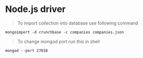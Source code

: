 # Node.js driver

> To import collection into database use following command

``` shell
mongoimport -d crunchbase -c companies companies.json
```

> To change mongod port run this in shell

``` shell
mongod --port 27018
```

